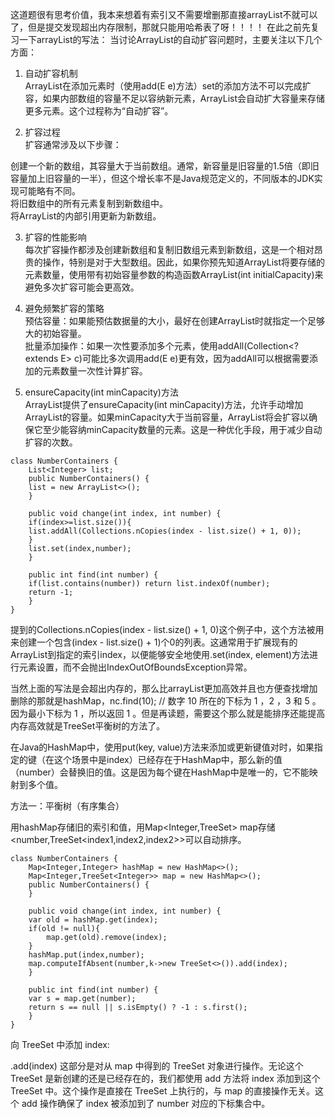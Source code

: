 这道题很有思考价值，我本来想着有索引又不需要增删那直接arrayList不就可以了，但是提交发现超出内存限制，那就只能用哈希表了呀！！！！
在此之前先复习一下arrayList的写法：
当讨论ArrayList的自动扩容问题时，主要关注以下几个方面：    
  
1. 自动扩容机制     
ArrayList在添加元素时（使用add(E e)方法）set的添加方法不可以完成扩容，如果内部数组的容量不足以容纳新元素，ArrayList会自动扩大容量来存储更多元素。这个过程称为“自动扩容”。     

2. 扩容过程     
扩容通常涉及以下步骤：    

创建一个新的数组，其容量大于当前数组。通常，新容量是旧容量的1.5倍（即旧容量加上旧容量的一半），但这个增长率不是Java规范定义的，不同版本的JDK实现可能略有不同。    
将旧数组中的所有元素复制到新数组中。    
将ArrayList的内部引用更新为新数组。    

3. 扩容的性能影响     
每次扩容操作都涉及创建新数组和复制旧数组元素到新数组，这是一个相对昂贵的操作，特别是对于大型数组。因此，如果你预先知道ArrayList将要存储的元素数量，使用带有初始容量参数的构造函数ArrayList(int initialCapacity)来避免多次扩容可能会更高效。    
 
4. 避免频繁扩容的策略     
预估容量：如果能预估数据量的大小，最好在创建ArrayList时就指定一个足够大的初始容量。    
批量添加操作：如果一次性要添加多个元素，使用addAll(Collection<? extends E> c)可能比多次调用add(E e)更有效，因为addAll可以根据需要添加的元素数量一次性计算扩容。     
 
5. ensureCapacity(int minCapacity)方法        
ArrayList提供了ensureCapacity(int minCapacity)方法，允许手动增加ArrayList的容量。如果minCapacity大于当前容量，ArrayList将会扩容以确保它至少能容纳minCapacity数量的元素。这是一种优化手段，用于减少自动扩容的次数。



```code
class NumberContainers {
    List<Integer> list;
    public NumberContainers() {
    list = new ArrayList<>();
    }
    
    public void change(int index, int number) {
    if(index>=list.size()){
    list.addAll(Collections.nCopies(index - list.size() + 1, 0));
    }
    list.set(index,number);
    }
    
    public int find(int number) {
    if(list.contains(number)) return list.indexOf(number);
    return -1;
    }
}
```

提到的Collections.nCopies(index - list.size() + 1, 0)这个例子中，这个方法被用来创建一个包含(index - list.size() + 1)个0的列表。这通常用于扩展现有的ArrayList到指定的索引index，以便能够安全地使用.set(index, element)方法进行元素设置，而不会抛出IndexOutOfBoundsException异常。


当然上面的写法是会超出内存的，那么比arrayList更加高效并且也方便查找增加删除的那就是hashMap，nc.find(10); // 数字 10 所在的下标为 1 ，2 ，3 和 5 。因为最小下标为 1 ，所以返回 1 。但是再读题，需要这个那么就是能排序还能提高内存高效就是TreeSet平衡树的方法了。

在Java的HashMap中，使用put(key, value)方法来添加或更新键值对时，如果指定的键（在这个场景中是index）已经存在于HashMap中，那么新的值（number）会替换旧的值。这是因为每个键在HashMap中是唯一的，它不能映射到多个值。    

方法一：平衡树（有序集合）

用hashMap存储旧的索引和值，用Map<Integer,TreeSet<Integer>> map存储<number,TreeSet<index1,index2,index2>>可以自动排序。

```code
class NumberContainers {
    Map<Integer,Integer> hashMap = new HashMap<>();
    Map<Integer,TreeSet<Integer>> map = new HashMap<>();
    public NumberContainers() {
    }
    
    public void change(int index, int number) {
    var old = hashMap.get(index);
    if(old != null){
        map.get(old).remove(index);
    }
    hashMap.put(index,number);
    map.computeIfAbsent(number,k->new TreeSet<>()).add(index);
    }
    
    public int find(int number) {
    var s = map.get(number);
    return s == null || s.isEmpty() ? -1 : s.first();
    }
}
```

向 TreeSet 中添加 index:    

.add(index) 这部分是对从 map 中得到的 TreeSet 对象进行操作。无论这个 TreeSet 是新创建的还是已经存在的，我们都使用 add 方法将 index 添加到这个 TreeSet 中。这个操作是直接在 TreeSet 上执行的，与 map 的直接操作无关。这个 add 操作确保了 index 被添加到了 number 对应的下标集合中。   

